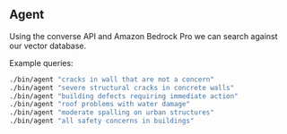 ## Agent

Using the converse API and Amazon Bedrock Pro we can search against
our vector database.

Example queries:
```sh
./bin/agent "cracks in wall that are not a concern"
./bin/agent "severe structural cracks in concrete walls"
./bin/agent "building defects requiring immediate action"
./bin/agent "roof problems with water damage"
./bin/agent "moderate spalling on urban structures"
./bin/agent "all safety concerns in buildings"
```

